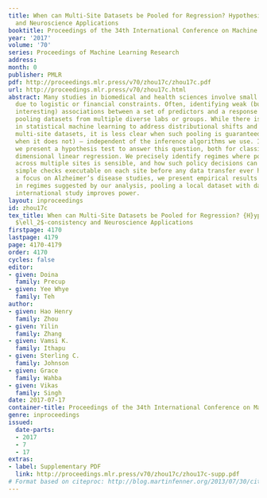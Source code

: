 ```yaml
---
title: When can Multi-Site Datasets be Pooled for Regression? Hypothesis Tests, $\ell_2$-consistency
  and Neuroscience Applications
booktitle: Proceedings of the 34th International Conference on Machine Learning
year: '2017'
volume: '70'
series: Proceedings of Machine Learning Research
address: 
month: 0
publisher: PMLR
pdf: http://proceedings.mlr.press/v70/zhou17c/zhou17c.pdf
url: http://proceedings.mlr.press/v70/zhou17c.html
abstract: Many studies in biomedical and health sciences involve small sample sizes
  due to logistic or financial constraints. Often, identifying weak (but scientifically
  interesting) associations between a set of predictors and a response necessitates
  pooling datasets from multiple diverse labs or groups. While there is a rich literature
  in statistical machine learning to address distributional shifts and inference in
  multi-site datasets, it is less clear when such pooling is guaranteed to help (and
  when it does not) – independent of the inference algorithms we use. In this paper,
  we present a hypothesis test to answer this question, both for classical and high
  dimensional linear regression. We precisely identify regimes where pooling datasets
  across multiple sites is sensible, and how such policy decisions can be made via
  simple checks executable on each site before any data transfer ever happens. With
  a focus on Alzheimer’s disease studies, we present empirical results showing that
  in regimes suggested by our analysis, pooling a local dataset with data from an
  international study improves power.
layout: inproceedings
id: zhou17c
tex_title: When can Multi-Site Datasets be Pooled for Regression? {H}ypothesis Tests,
  $\ell_2$-consistency and Neuroscience Applications
firstpage: 4170
lastpage: 4179
page: 4170-4179
order: 4170
cycles: false
editor:
- given: Doina
  family: Precup
- given: Yee Whye
  family: Teh
author:
- given: Hao Henry
  family: Zhou
- given: Yilin
  family: Zhang
- given: Vamsi K.
  family: Ithapu
- given: Sterling C.
  family: Johnson
- given: Grace
  family: Wahba
- given: Vikas
  family: Singh
date: 2017-07-17
container-title: Proceedings of the 34th International Conference on Machine Learning
genre: inproceedings
issued:
  date-parts:
  - 2017
  - 7
  - 17
extras:
- label: Supplementary PDF
  link: http://proceedings.mlr.press/v70/zhou17c/zhou17c-supp.pdf
# Format based on citeproc: http://blog.martinfenner.org/2013/07/30/citeproc-yaml-for-bibliographies/
---
```

